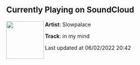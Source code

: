 ## Currently Playing on SoundCloud

[<img align="left" width="100" src="https://i1.sndcdn.com/artworks-sNiYgNOBHB5CUczr-3HW28w-t500x500.jpg">](https://soundcloud.com/slowpalace/in-my-mind)

**Artist**: Slowpalace 

**Track**: in my mind

Last updated at 06/02/2022 20:42
